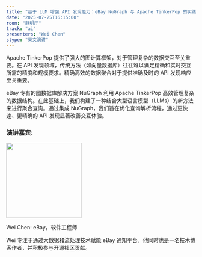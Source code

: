 ```yaml
---
title: "基于 LLM 增强 API 发现能力：eBay NuGraph 与 Apache TinkerPop 的实践"
date: "2025-07-25T16:15:00"
room: "静明厅"
track: "ai" 
presenters: "Wei Chen"
stype: "英文演讲"
---
```


Apache TinkerPop 提供了强大的图计算框架，对于管理复杂的数据交互至关重要。在 API 发现领域，传统方法（如向量数据库）往往难以满足精确和实时交互所需的精度和规模要求。精确高效的数据聚合对于提供准确及时的 API 发现响应至关重要。

eBay 专有的图数据库解决方案 NuGraph 利用 Apache TinkerPop 高效管理复杂的数据结构。在此基础上，我们构建了一种结合大型语言模型（LLMs）的新方法来进行聚合查询。通过集成 NuGraph，我们旨在优化查询解析流程，通过更快速、更精确的 API 发现显著改善交互体验。

### 演讲嘉宾:

<img src="https://sessionize.com/image/38b8-400o400o1-JhnEResBCxwNSxLQp9LMnd.jpg" width="200" /><br/>

Wei Chen: eBay，软件工程师

Wei 专注于通过大数据和流处理技术赋能 eBay 通知平台。他同时也是一名技术博客作者，并积极参与开源社区贡献。